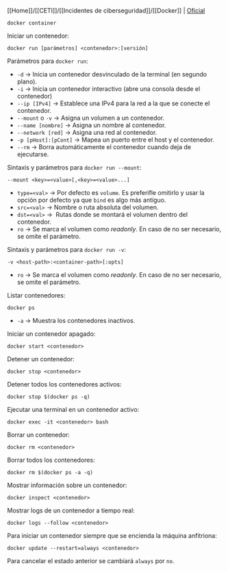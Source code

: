 [[Home]]/[[CETI]]/[[Incidentes de ciberseguridad]]/[[Docker]] | [Oficial](https://docs.docker.com/reference/cli/docker/container/)

```
docker container
```

Iniciar un contenedor:

```
docker run [parámetros] <contenedor>:[versión]
```

Parámetros para `docker run`:
- `-d` &rarr; Inicia un contenedor desvinculado de la terminal (en segundo plano).
- `-i` &rarr; Inicia un contenedor interactivo (abre una consola desde el contenedor)
- `--ip [IPv4]` &rarr; Establece una IPv4 para la red a la que se conecte el contenedor.
- `--mount` o `-v` &rarr; Asigna un volumen a un contenedor.
- `--name [nombre]` &rarr; Asigna un nombre al contenedor.
- `--network [red]` &rarr; Asigna una red al contenedor.
- `-p [pHost]:[pCont]` &rarr; Mapea un puerto entre el host y el contenedor.
- `--rm` &rarr; Borra automáticamente el contenedor cuando deja de ejecutarse.

Sintaxis y parámetros para `docker run --mount`:

 ```
 --mount <key>=<value>[,<key>=<value>...]
 ```
 
- `type=<val>` &rarr; Por defecto es `volume`. Es preferifle omitirlo y usar la opción por defecto ya que `bind` es algo más antíguo.
- `src=<val>` &rarr; Nombre o ruta absoluta del volumen.
- `dst=<val>` &rarr;  Rutas donde se montará el volumen dentro del contenedor.
- `ro` &rarr; Se marca el volumen como *readonly*. En caso de no ser necesario, se omite el parámetro.

Sintaxis y parámetros para `docker run -v`:

```
-v <host-path>:<container-path>[:opts]
```

- `ro` &rarr; Se marca el volumen como *readonly*. En caso de no ser necesario, se omite el parámetro.

Listar contenedores:

```
docker ps
```

- `-a` &rarr; Muestra los contenedores inactivos.

Iniciar un contenedor apagado:

```
docker start <contenedor>
```

Detener un contenedor:

```
docker stop <contenedor>
```

Detener todos los contenedores activos:

```
docker stop $(docker ps -q)
```

Ejecutar una terminal en un contenedor activo:

```
docker exec -it <contenedor> bash
```

Borrar un contenedor:

```
docker rm <contenedor>
```

Borrar todos los contenedores:

```
docker rm $(docker ps -a -q)
```

Mostrar información sobre un contenedor:

```
docker inspect <contenedor>
```

Mostrar logs de un contenedor a tiempo real:

```
docker logs --follow <contenedor>
```

Para iniciar un contenedor siempre que se encienda la máquina anfitriona:

```
docker update --restart=always <contenedor>
```

Para cancelar el estado anterior se cambiará `always` por `no`.
